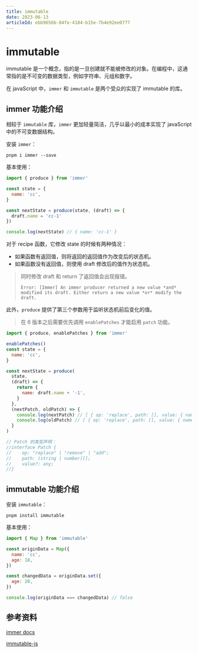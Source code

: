 ```yaml
---
title: immutable
date: 2023-06-13
articleId: ebb9656b-04fe-4184-b15e-7b4e92ee0777
---
```


# immutable

immutable 是一个概念，指的是一旦创建就不能被修改的对象。在编程中，这通常指的是不可变的数据类型，例如字符串、元组和数字。

在 javaScript 中，`immer` 和 `immutable` 是两个受众的实现了 immutable 的库。

## immer 功能介绍

相较于 `immutable` 库，`immer` 更加轻量简洁，几乎以最小的成本实现了 javaScript 中的不可变数据结构。

安装 `immer`：

```shell
pnpm i immer --save
```

基本使用：

```js
import { produce } from 'immer'

const state = {
  name: 'cc',
}

const nextState = produce(state, (draft) => {
  draft.name = 'cc-1'
})

console.log(nextState) // { name: 'cc-1' }
```

对于 recipe 函数，它修改 state 的时候有两种情况：

- 如果函数有返回值，则将返回的返回值作为改变后的状态机。
- 如果函数没有返回值，则使用 draft 修改后的值作为状态机。

> 同时修改 draft 和 return 了返回值会出现报错。
>
> `Error: [Immer] An immer producer returned a new value *and* modified its draft. Either return a new value *or* modify the draft.`

此外，`produce` 提供了第三个参数用于监听状态机前后变化的值。

> 在 6 版本之后需要优先调用 `enablePatches` 才能启用 `patch` 功能。

```js
import { produce, enablePatches } from 'immer'

enablePatches()
const state = {
  name: 'cc',
}

const nextState = produce(
  state,
  (draft) => {
    return {
      name: draft.name + '-1',
    }
  },
  (nextPatch, oldPatch) => {
    console.log(nextPatch) // [ { op: 'replace', path: [], value: { name: 'cc-1' } } ]
    console.log(oldPatch) // [ { op: 'replace', path: [], value: { name: 'cc' } } ]
  }
)

// Patch 的类型声明：
//interface Patch {
//    op: "replace" | "remove" | "add";
//    path: (string | number)[];
//    value?: any;
//}
```

## immutable 功能介绍

安装 `immutable`：

```shell
pnpm install immutable
```

基本使用：

```js
import { Map } from 'immutable'

const originData = Map({
  name: 'cc',
  age: 18,
})

const changedData = originData.set({
  age: 20,
})

console.log(originData === changedData) // false
```

## 参考资料

[immer docs](https://immerjs.github.io/immer/)

[immutable-js](https://immutable-js.com/)

